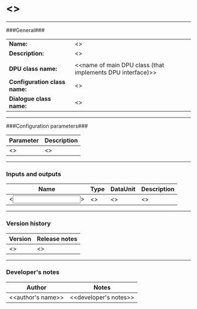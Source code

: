 <!---

This template is intended to be used for describing UnifiedViews plugins as README.md. 

- Copy this README.md to root directory for the plugin to be described.  

- Replace <<descriptive information>> with proper values.

- If no values are available, replace <<descriptive information>> with 'N/A'.

- Use <BR> tag for creation of multi-line cells (in case the length of text exceeds the width of page, it is wrapped automatically to multi-line cell).

- Enclose each configuration parameter name with ** for highlighting the text as bold. 

- Add '(optional)' to Type of input or output if it is not mandatory (all inputs and outputs are mandatory by default). 

- Delete these template comments after the completion of the document.  

-->

# <<DPU name>> #
----------

###General###

|                              |                                                               |
|------------------------------|---------------------------------------------------------------|
|**Name:**                     |<<DPU name>>                                                   |
|**Description:**              |<<DPU description>>                                            |
|                              |                                                               |
|**DPU class name:**           |<<name of main DPU class (that implements DPU interface)>>     | 
|**Configuration class name:** |<<name of POJO configuration class>>                           |
|**Dialogue class name:**      |<<name of class for dialogue to be displayed in GUI for user>> | 

***

###Configuration parameters###

|Parameter                        |Description                             |                                                        
|---------------------------------|----------------------------------------|
|<<configuration parameter name>> |<<configuration parameter description>> |

***

### Inputs and outputs ###

|Name                |Type       |DataUnit                         |Description                        |
|--------------------|-----------|---------------------------------|-----------------------------------|
|<<input or output>> |<<i or o>> |<<FilesDataUnit or RDFDataUnit>> |<<description of input or output>> |


***

### Version history ###

|Version            |Release notes                                   |
|-------------------|------------------------------------------------|
|<<version number>> |<<release notes and changes from last version>> |                                


***

### Developer's notes    ###

|Author            |Notes                 |
|------------------|----------------------|
|<<author's name>> |<<developer's notes>> | 

